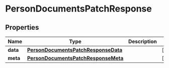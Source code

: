 

# PersonDocumentsPatchResponse


## Properties

| Name | Type | Description | Notes |
|------------ | ------------- | ------------- | -------------|
|**data** | [**PersonDocumentsPatchResponseData**](PersonDocumentsPatchResponseData.md) |  |  [optional] |
|**meta** | [**PersonDocumentsPatchResponseMeta**](PersonDocumentsPatchResponseMeta.md) |  |  [optional] |



